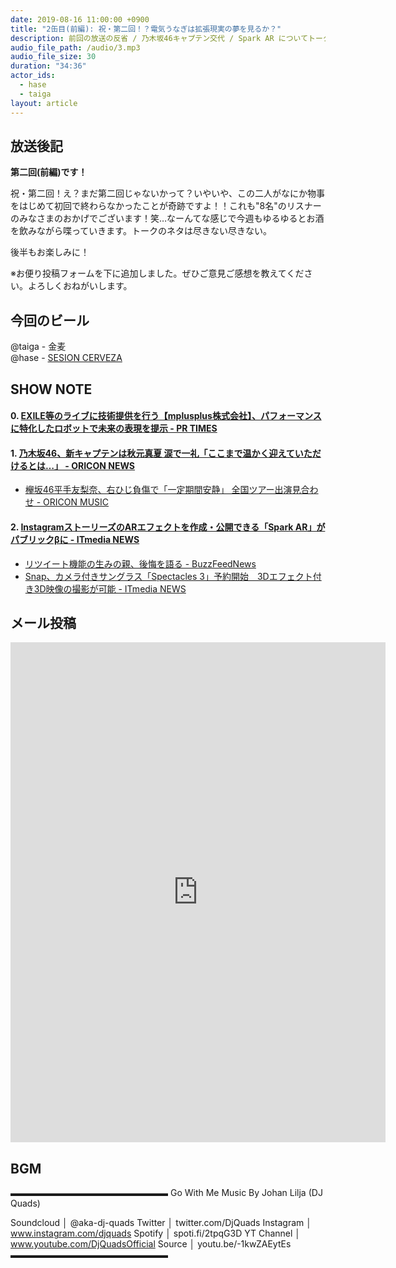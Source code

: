 ```yaml
---
date: 2019-08-16 11:00:00 +0900
title: "2缶目(前編): 祝・第二回！？電気うなぎは拡張現実の夢を見るか？"
description: 前回の放送の反省 / 乃木坂46キャプテン交代 / Spark AR についてトークしました。
audio_file_path: /audio/3.mp3
audio_file_size: 30
duration: "34:36"
actor_ids:
  - hase
  - taiga
layout: article
---
```


## 放送後記

__第二回(前編)です！__

祝・第二回！え？まだ第二回じゃないかって？いやいや、この二人がなにか物事をはじめて初回で終わらなかったことが奇跡ですよ！！これも"8名"のリスナーのみなさまのおかげでございます！笑…なーんてな感じで今週もゆるゆるとお酒を飲みながら喋っていきます。トークのネタは尽きない尽きない。

後半もお楽しみに！

※お便り投稿フォームを下に追加しました。ぜひご意見ご感想を教えてください。よろしくおねがいします。

## 今回のビール

@taiga - 金麦  
@hase - [SESION CERVEZA](https://twitter.com/hase_mp4/status/1161971270738558976)

## SHOW NOTE

#### 0. [EXILE等のライブに技術提供を行う【mplusplus株式会社】、パフォーマンスに特化したロボットで未来の表現を提示 - PR TIMES](https://prtimes.jp/main/html/rd/p/000000003.000039281.html)

#### 1. [乃木坂46、新キャプテンは秋元真夏 涙で一礼「ここまで温かく迎えていただけるとは…」 - ORICON NEWS](https://www.oricon.co.jp/news/2142311)
- [欅坂46平手友梨奈、右ひじ負傷で「一定期間安静」 全国ツアー出演見合わせ - ORICON MUSIC](https://www.oricon.co.jp/news/2142334/)

#### 2. [InstagramストーリーズのARエフェクトを作成・公開できる「Spark AR」がパブリックβに - ITmedia NEWS](https://www.itmedia.co.jp/news/articles/1908/14/news085.html)

- [リツイート機能の生みの親、後悔を語る - BuzzFeedNews](https://www.buzzfeed.com/jp/alexkantrowitz/how-the-retweet-ruined-the-internet-1)
- [Snap、カメラ付きサングラス「Spectacles 3」予約開始　3Dエフェクト付き3D映像の撮影が可能 - ITmedia NEWS](https://www.itmedia.co.jp/news/articles/1908/14/news048.html)

## メール投稿

<iframe src="https://docs.google.com/forms/d/e/1FAIpQLSfTZ99ZtY5BJtHk38i7c_p3AdF-uIGnOOsc6W05wV6L0MTAQg/viewform?embedded=true" width="600" height="800" frameborder="0" marginheight="0" marginwidth="0">読み込んでいます…</iframe>

## BGM

▬▬▬▬▬▬▬▬▬▬▬▬▬▬▬▬▬▬
Go With Me
Music By Johan Lilja (DJ Quads)

Soundcloud │ @aka-dj-quads
Twitter │ twitter.com/DjQuads
Instagram │ www.instagram.com/djquads
Spotify │ spoti.fi/2tpqG3D
YT Channel │ www.youtube.com/DjQuadsOfficial
Source │ youtu.be/-1kwZAEytEs
▬▬▬▬▬▬▬▬▬▬▬▬▬▬▬▬▬▬
